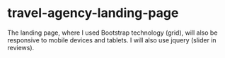 # travel-agency-landing-page
The landing page, where I used Bootstrap technology (grid), will also be responsive to mobile devices and tablets. I will also use jquery (slider in reviews).
